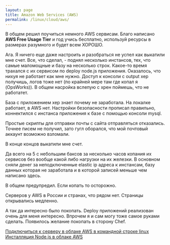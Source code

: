 ```yaml
---
layout: page
title: Amazon Web Services (AWS)
permalink: /linux/cloud/aws/
---
```


В общем решил поучиться немного AWS сервисам. Благо написано **AWS Free Usage Tier** и год учись бесплатно, используй ресурсы в размерах разумного и будет всем ХОРОШО.

Ага. Я ничего еще даже настроить и разобраться не успел как выкатили мне счет. Все, что сделал, - поднял несколько инстансов, тех, что самые маломощные и базу на несколько строк. Какое-то время трахался с их сервисом по deploy node.js приложения. Оказалось, что нихуя не работает как мне нужно. Доступ к консоли с output хер получишь, логов тоже нет (по крайней мере там где копал я (OpsWorks)). В общем насройка вслепую с хрен поймешь, что не работатет. 

База с приложением хер знает почему не заработала. На локалке работает, в AWS нет. Настройки безопасности прописал правильно, коннектился с инстанса приложения к базе с помощью консоли mysql. 

Простые скрипты для отправки почты с сайта отправляться отказались. Точнее писем не получил, зато гугл оборался, что мой почтовый аккаунт возможно взломали.

В конце концов выкатили мне счет. 

Да всего на 5 с небольшим баксов за несколько часов копания их сервисов без вообще какой либо нагрузки на их железки. В основном сняли денег за неподключенные elastic ip адреса к инстансам, базу данных которая не заработала и в которой записей меньше чем написано здесь.

В общем предупредил. Если копать то осторожно.

Серверов у AWS в России и странах, что рядом нет. Страницы открывались медленно.

А так да интересно было покопать. Deploy приложений реализован очень для меня интересно. 
Впрочем я и сам могу тоже самое руками сделать. Появилось желание покопать в сторону Chef.


[Подключиться к серверу в облаке AWS в командной строке linux](/linux/cloud/aws/connect-to-server/)  
[Инсталляция Node.js в облаке AWS](/linux/cloud/aws/nodejs-server/)
